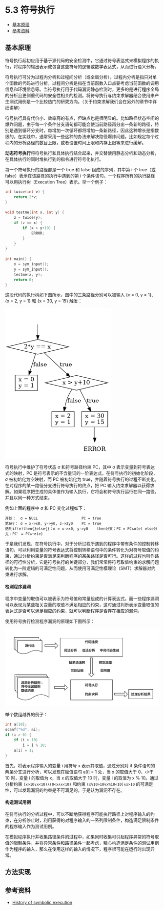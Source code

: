# 5.3 符号执行

- [基本原理](#基本原理)
- [参考资料](#参考资料)


## 基本原理
符号执行起初应用于基于源代码的安全检测中，它通过符号表达式来模拟程序的执行，将程序的输出表示成包含这些符号的逻辑或数学表达式，从而进行语义分析。

符号执行可分为过程内分析和过程间分析（或全局分析）。过程内分析是指只对单个函数的代码进行分析，过程间分析是指在当前函数入口点要考虑当前函数的调用信息和环境信息等。当符号执行用于代码漏洞静态检测时，更多的是进行程序全局的分析且更侧重代码的安全性相关的检测。将符号执行与约束求解器结合使用来产生测试用例是一个比较热门的研究方向。（关于约束求解我们会在另外的章节中详细讲解）

符号执行具有代价小、效率高的有点，但缺点也是很明显的。比如路径状态空间的爆炸问题，由于每一个条件分支语句都可能会使当前路径再分出一条新的路径，特别是遇到循环分支时，每增加一次循环都将增加一条新路径，因此这种增长是指数级的。在实践中，通常采用一些这种的办法来解决路径爆炸问题，比如规定每个过程内的分析路径的数目上限，或者设置时间上限和内存上限等来进行缓解。

**动态符号执行**将符号执行和具体执行结合起来，并交替使用静态分析和动态分析，在具体执行的同时堆执行到的指令进行符号化执行。

每一个符号执行的路径都是一个 true 和 false 组成的序列，其中第 i 个 true（或false）表示在该路径的执行中遇到的第 i 个条件语句。一个程序所有的执行路径可以用执行树（Execution Tree）表示。举一个例子：
```c
int twice(int v) {
    return 2*v;
}

void testme(int x, int y) {
    z = twice(y);
    if (z == x) {
        if (x > y+10) {
            ERROR;
        }
    }
}

int main() {
    x = sym_input();
    y = sym_input();
    testme(x, y);
    return 0;
}
```
这段代码的执行树如下图所示，图中的三条路径分别可以被输入 {x = 0, y = 1}、{x = 2, y = 1} 和 {x = 30, y = 15} 触发：

![](../pic/5.3_tree.png)

符号执行中维护了符号状态 σ 和符号路径约束 PC，其中 σ 表示变量到符号表达式的映射，PC 是符号表示的不含量词的一阶表达式。在符号执行的初始化阶段，σ 被初始化为空映射，而 PC 被初始化为 true，并随着符号执行的过程不断变化。在对程序的某一路径分支进行符号执行的终点，把 PC 输入约束求解器以获得求解。如果程序把生成的具体值作为输入执行，它将会和符号执行运行在同一路径，并且以同一种方式结束。

例如上面的程序中 σ 和 PC 变化过程如下：
```
开始：  σ = NULL                    PC = true
第6行： σ = x->x0, y->y0, z->2y0    PC = true
遇到if(e)then{}else{}：σ = x->x0, y->y0    then分支：PC = PC∧σ(e) else分支：PC' = PC∧¬σ(e)
```

于是我们发现，在符号执行中，对于分析过程所遇到的程序中带有条件的控制转移语句，可以利用变量的符号表达式将控制转移语句中的条件转化为对符号取值的约束，通过分析约束是否满足来判断程序的某条路径是否可行。这样的过程也叫作路径的可行性分析，它是符号执行的关键部分，我们常常将符号取值约束的求解问题转化为一阶逻辑的可满足性问题，从而使用可满足性模理论（SMT）求解器对约束进行求解。

#### 检测程序漏洞
程序中变量的取值可以被表示为符号值和常量组成的计算表达式，而一些程序漏洞可以表现为某些相关变量的取值不满足相应的约束，这时通过判断表示变量取值的表达式是否可以满足相应的约束，就可以判断程序是否存在相应的漏洞。

使用符号执行检测程序漏洞的原理如下图所示：

![](../pic/5.3_overview.png)

举个数组越界的例子：
```c
int a[10];
scanf("%d", &i);
if (i > 0) {
    if (i > 10)
        i = i % 10;
    a[i] = 1;
}
```
首先，将表示程序输入的变量 i 用符号 x 表示其取值，通过分别对 if 条件语句的两条分支进行分析，可以发现在赋值语句 a[i] = 1 处，当 x 的取值大于 0、小于 10 时，变量 i 的取值为 x，当 x 的取值大于 10 时，变量 i 的取值为 x % 10。通过分析约束 `(x>10∨x<10)∧(0<x∧x<10)` 和约束 `(x%10>10∨x%10<10)∧x>10` 的可满足性，可以发现漏洞的约束是不可满足的，于是认为漏洞不存在。

#### 构造测试用例
在符号执行的分析过程中，可以不断地获得程序可能执行路径上对程序输入的约束，在分析停止时，利用获得的对程序输入的一系列限制条件，构造满足限制条件的程序输入作为测试用例。

在模拟程序执行并收集路径条件的过程中，如果同时收集可引起程序异常的符号取值的限制条件，并将异常条件和路径条件一起考虑，精心构造满足条件的测试用例作为程序的输入，那么在使用这样的输入的情况下，程序很可能在运行时出现异常。


## 方法实现


## 参考资料
- [History of symbolic execution](https://github.com/enzet/symbolic-execution)
